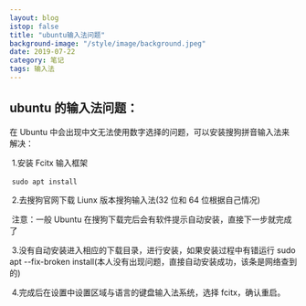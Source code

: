 ```yaml
---
layout: blog
istop: false
title: "ubuntu输入法问题"
background-image: "/style/image/background.jpeg"
date: 2019-07-22
category: 笔记
tags: 输入法
---
```


## ubuntu 的输入法问题：

在 Ubuntu 中会出现中文无法使用数字选择的问题，可以安装搜狗拼音输入法来解决：

​ 1.安装 Fcitx 输入框架

​ `sudo apt install`

​ 2.去搜狗官网下载 Liunx 版本搜狗输入法(32 位和 64 位根据自己情况)

​ 注意：一般 Ubuntu 在搜狗下载完后会有软件提示自动安装，直接下一步就完成了

​ 3.没有自动安装进入相应的下载目录，进行安装，如果安装过程中有错运行 sudo apt --fix-broken install(本人没有出现问题，直接自动安装成功，该条是网络查到的)

​ 4.完成后在设置中设置区域与语言的键盘输入法系统，选择 fcitx，确认重启。
